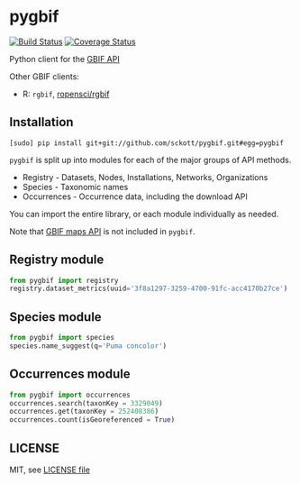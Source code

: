 pygbif
=======

[![Build Status](https://travis-ci.org/sckott/pygbif.svg)](https://travis-ci.org/sckott/pygbif)
[![Coverage Status](https://coveralls.io/repos/sckott/pygbif/badge.svg?branch=master&service=github)](https://coveralls.io/github/sckott/pygbif?branch=master)

Python client for the [GBIF API](http://www.gbif.org/developer/summary)

Other GBIF clients:

* R: `rgbif`, [ropensci/rgbif](https://github.com/ropensci/rgbif)

## Installation

```
[sudo] pip install git+git://github.com/sckott/pygbif.git#egg=pygbif
```

`pygbif` is split up into modules for each of the major groups of API methods.

* Registry - Datasets, Nodes, Installations, Networks, Organizations
* Species - Taxonomic names
* Occurrences - Occurrence data, including the download API

You can import the entire library, or each module individually as needed.

Note that [GBIF maps API](http://www.gbif.org/developer/maps) is not included in `pygbif`.

## Registry module

```python
from pygbif import registry
registry.dataset_metrics(uuid='3f8a1297-3259-4700-91fc-acc4170b27ce')
```

## Species module

```python
from pygbif import species
species.name_suggest(q='Puma concolor')
```

## Occurrences module

```python
from pygbif import occurrences
occurrences.search(taxonKey = 3329049)
occurrences.get(taxonKey = 252408386)
occurrences.count(isGeoreferenced = True)
```

## LICENSE

MIT, see [LICENSE file](LICENSE)
